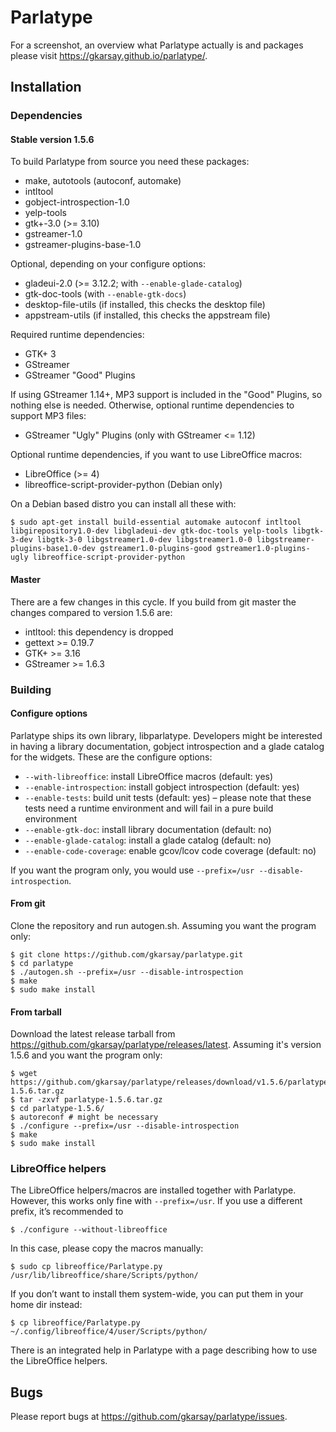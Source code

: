 # Parlatype

For a screenshot, an overview what Parlatype actually is and packages please visit https://gkarsay.github.io/parlatype/.

## Installation

### Dependencies

#### Stable version 1.5.6

To build Parlatype from source you need these packages:
* make, autotools (autoconf, automake)
* intltool
* gobject-introspection-1.0
* yelp-tools
* gtk+-3.0 (>= 3.10)
* gstreamer-1.0
* gstreamer-plugins-base-1.0

Optional, depending on your configure options:
* gladeui-2.0 (>= 3.12.2; with `--enable-glade-catalog`)
* gtk-doc-tools (with `--enable-gtk-docs`)
* desktop-file-utils (if installed, this checks the desktop file)
* appstream-utils (if installed, this checks the appstream file)

Required runtime dependencies:
* GTK+ 3
* GStreamer
* GStreamer "Good" Plugins

If using GStreamer 1.14+, MP3 support is included in the "Good" Plugins, so nothing else is needed.
Otherwise, optional runtime dependencies to support MP3 files:
* GStreamer "Ugly" Plugins (only with GStreamer <= 1.12)

Optional runtime dependencies, if you want to use LibreOffice macros:
* LibreOffice (>= 4)
* libreoffice-script-provider-python (Debian only)

On a Debian based distro you can install all these with:

```
$ sudo apt-get install build-essential automake autoconf intltool libgirepository1.0-dev libgladeui-dev gtk-doc-tools yelp-tools libgtk-3-dev libgtk-3-0 libgstreamer1.0-dev libgstreamer1.0-0 libgstreamer-plugins-base1.0-dev gstreamer1.0-plugins-good gstreamer1.0-plugins-ugly libreoffice-script-provider-python
```

#### Master

There are a few changes in this cycle. If you build from git master the changes compared to version 1.5.6 are:
* intltool: this dependency is dropped
* gettext >= 0.19.7
* GTK+ >= 3.16
* GStreamer >= 1.6.3

### Building 

#### Configure options

Parlatype ships its own library, libparlatype. Developers might be interested in having a library documentation, gobject introspection and a glade catalog for the widgets. These are the configure options:

* `--with-libreoffice`: install LibreOffice macros (default: yes)
* `--enable-introspection`: install gobject introspection (default: yes)
* `--enable-tests`: build unit tests (default: yes) – please note that these tests need a runtime environment and will fail in a pure build environment
* `--enable-gtk-doc`: install library documentation (default: no)
* `--enable-glade-catalog`: install a glade catalog (default: no)
* `--enable-code-coverage`: enable gcov/lcov code coverage (default: no)

If you want the program only, you would use `--prefix=/usr --disable-introspection`.

#### From git
Clone the repository and run autogen.sh. Assuming you want the program only:
```
$ git clone https://github.com/gkarsay/parlatype.git
$ cd parlatype
$ ./autogen.sh --prefix=/usr --disable-introspection
$ make
$ sudo make install
```

#### From tarball
Download the latest release tarball from https://github.com/gkarsay/parlatype/releases/latest. Assuming it's version 1.5.6 and you want the program only:
```
$ wget https://github.com/gkarsay/parlatype/releases/download/v1.5.6/parlatype-1.5.6.tar.gz
$ tar -zxvf parlatype-1.5.6.tar.gz
$ cd parlatype-1.5.6/
$ autoreconf # might be necessary
$ ./configure --prefix=/usr --disable-introspection
$ make
$ sudo make install
```

### LibreOffice helpers
The LibreOffice helpers/macros are installed together with Parlatype. However, this works only fine with `--prefix=/usr`. If you use a different prefix, it’s recommended to
```
$ ./configure --without-libreoffice
```
In this case, please copy the macros manually:
```
$ sudo cp libreoffice/Parlatype.py /usr/lib/libreoffice/share/Scripts/python/
```
If you don’t want to install them system-wide, you can put them in your home dir instead:
```
$ cp libreoffice/Parlatype.py ~/.config/libreoffice/4/user/Scripts/python/
```
There is an integrated help in Parlatype with a page describing how to use the LibreOffice helpers.

## Bugs
Please report bugs at https://github.com/gkarsay/parlatype/issues.

